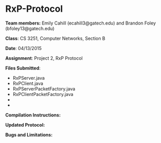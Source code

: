 # RxP-Protocol

<p><b>Team members:</b> Emily Cahill (ecahill3@gatech.edu) and Brandon Foley (bfoley13@gatech.edu)</p>
<p><b>Class</b>: CS 3251, Computer Networks, Section B</p>
<p><b>Date</b>: 04/13/2015</p>
<p><b>Assignment</b>: Project 2, RxP Protocol</p>

<p><b>Files Submitted</b>:
<ul>
<li>RxPServer.java</li>
<li>RxPClient.java</li>
<li>RxPServerPacketFactory.java</li>
<li>RxPClientPacketFactory.java</li>
<li>   </li>
<li>   </li>
</ul>
</p>

<p><b>Compilation Instructions:</b>


</p>

<p><b>Updated Protocol: </b>

</p>

<p><b>Bugs and Limitations: </b>

</p>
